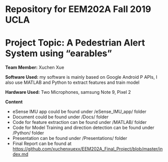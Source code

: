 # Repository for EEM202A Fall 2019 UCLA
# Project Topic: A Pedestrian Alert System using “earables”

__Team Member:__ Xuchen Xue

__Software Used:__ my software is mainly based on Google Android P APIs, I also use MATLAB and Python to extract features and train model

__Hardware Used:__ Two Microphones, samsung Note 9, Pixel 2


__Content__

  * eSense IMU app could be found under /eSense_IMU_app/ folder
  * Document could be found under /Docs/ folder
  * Code for feature extraction can be found under /MATLAB/ folder
  * Code for Model Training and direction detection can be found under /Python/ folder
  * Presentation can be found under /Presentations/ folder
  * Final Report can be found at https://github.com/xuchenxuexx/EEM202A_Final_Project/blob/master/index.md

